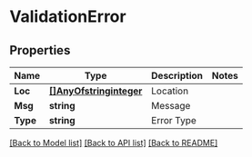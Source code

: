 # ValidationError

## Properties

Name | Type | Description | Notes
------------ | ------------- | ------------- | -------------
**Loc** | [**[]AnyOfstringinteger**](anyOf&lt;string,integer&gt;.md) | Location | 
**Msg** | **string** | Message | 
**Type** | **string** | Error Type | 

[[Back to Model list]](../README.md#documentation-for-models) [[Back to API list]](../README.md#documentation-for-api-endpoints) [[Back to README]](../README.md)


